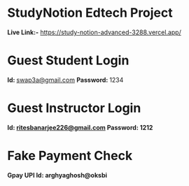# StudyNotion Edtech Project
<b>Live Link:-</b> https://study-notion-advanced-3288.vercel.app/
# Guest Student Login
<b>Id: </b> swap3a@gmail.com
<b>Password: </b> 1234
# Guest Instructor Login
<b>Id: <b/> ritesbanarjee226@gmail.com
<b>Password: </b> 1212
# Fake Payment Check
<b>Gpay UPI Id: </b> arghyaghosh@oksbi
